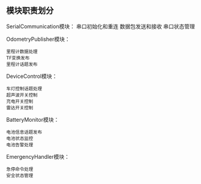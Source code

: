 ## 模块职责划分

SerialCommunication模块：
    串口初始化和重连
    数据包发送和接收
    串口状态管理

OdometryPublisher模块：

    里程计数据处理
    TF变换发布
    里程计话题发布

DeviceControl模块：

    车灯控制话题处理
    超声波开关控制
    充电开关控制
    雷达开关控制

BatteryMonitor模块：

    电池信息话题发布
    电池状态监控
    电池告警处理

EmergencyHandler模块：

    急停命令处理
    安全状态管理
